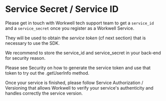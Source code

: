 # Service Secret / Service ID #

Please get in touch with Workwell tech support team to get a `service_id` and a `service_secret` once you register as a Workwell Service.

They will be used to obtain the *service token* (cf next section) that is necessary to use the SDK.

We recommend to store the service_id and service_secret in your back-end for security reason.

Please see Security on how to generate the service token and use that token to try out the .getUserInfo method.

Once your service is finished, please follow Service Authorization / Versioning that allows Workwell to verify your service's authenticity and handles correctly the service version.
